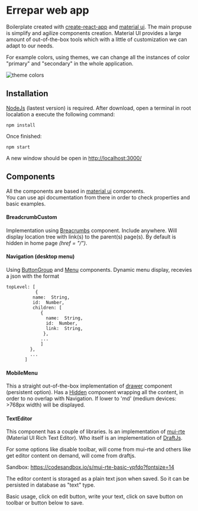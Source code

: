 # Errepar web app

Boilerplate created with [create-react-app](https://github.com/facebook/create-react-app) and [material ui](https://material-ui.com/).
The main propuse is simplify and agilize components creation.
Material UI provides a large amount of out-of-the-box tools which with a little of customization we can adapt to our needs.

For example colors, using themes, we can change all the instances of color "primary" and "secondary" in the whole application. 

![theme colors](https://i.imgur.com/mNkYH8A.jpg)

## Installation

[NodeJs](https://nodejs.org/) (lastest version) is required. 
After download, open a terminal in root localation a execute the following command:

    npm install

Once finished:

    npm start
  A new window should be open in [http://localhost:3000/](http://localhost:3000/)

## Components

All the components are based in [material ui](https://material-ui.com/) components.  
You can use api documentation from there in order to check properties and basic examples. 
#### BreadcrumbCustom
Implementation using [Breacrumbs](https://material-ui.com/components/breadcrumbs/) component. 
Include anywhere. Will display location tree with link(s) to the parent(s) page(s).
By default is hidden in home page *(href = "/")*.

#### Navigation (desktop menu)
Using [ButtonGroup](https://material-ui.com/components/button-group/) and [Menu](https://material-ui.com/components/menus/#menus) components. 
Dynamic menu display, recevies a json with the format

    topLevel: [
	           {
		      name:  String,
		      id:  Number,
		      children: [
				 {
				   name:  String,
				   id:  Number,
				   link:  String,
				  },
				 ...
				 ]
		     },
		     ...
		   ]

#### MobileMenu
This a straight out-of-the-box implementation of [drawer](https://material-ui.com/components/drawers/#drawer) component (persistent option).
Has a [Hidden](https://material-ui.com/components/hidden/#hidden) component wrapping all the content, in order to no overlap with Navigation. 
If lower to 'md' (medium devices: >768px width) will be displayed. 

#### TextEditor
This component has a couple of libraries. Is an implementation of [mui-rte](https://github.com/niuware/mui-rte) (Material UI Rich Text Editor). 
Who itself is an implementation of [DraftJs](https://draftjs.org/).

For some options like disable toolbar, will come from mui-rte and others like get editor content on demand, will come from draftjs.

Sandbox: https://codesandbox.io/s/mui-rte-basic-ypfdo?fontsize=14

The editor content is storaged as a plain text json when saved. So it can be persisted in database as "text" type. 

Basic usage, click on edit button, write your text, click on save button on toolbar or button below to save.
